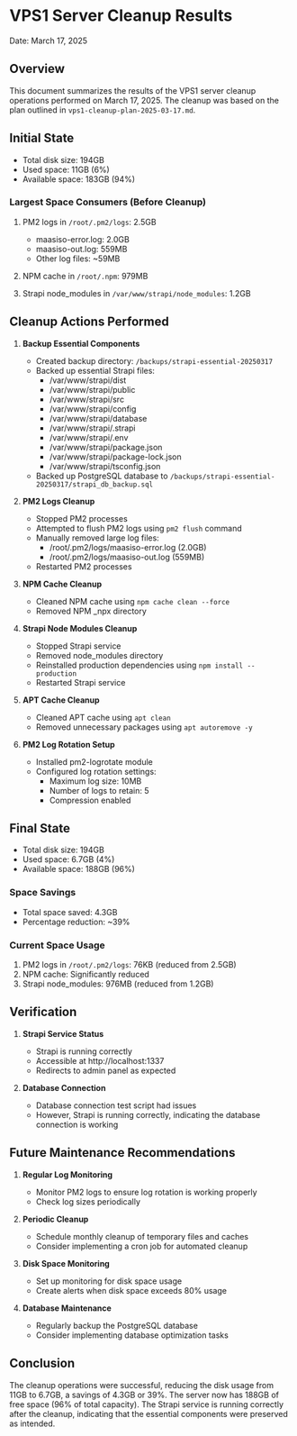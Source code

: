 # VPS1 Server Cleanup Results
Date: March 17, 2025

## Overview

This document summarizes the results of the VPS1 server cleanup operations performed on March 17, 2025. The cleanup was based on the plan outlined in `vps1-cleanup-plan-2025-03-17.md`.

## Initial State

- Total disk size: 194GB
- Used space: 11GB (6%)
- Available space: 183GB (94%)

### Largest Space Consumers (Before Cleanup)

1. PM2 logs in `/root/.pm2/logs`: 2.5GB
   - maasiso-error.log: 2.0GB
   - maasiso-out.log: 559MB
   - Other log files: ~59MB

2. NPM cache in `/root/.npm`: 979MB

3. Strapi node_modules in `/var/www/strapi/node_modules`: 1.2GB

## Cleanup Actions Performed

1. **Backup Essential Components**
   - Created backup directory: `/backups/strapi-essential-20250317`
   - Backed up essential Strapi files:
     - /var/www/strapi/dist
     - /var/www/strapi/public
     - /var/www/strapi/src
     - /var/www/strapi/config
     - /var/www/strapi/database
     - /var/www/strapi/.strapi
     - /var/www/strapi/.env
     - /var/www/strapi/package.json
     - /var/www/strapi/package-lock.json
     - /var/www/strapi/tsconfig.json
   - Backed up PostgreSQL database to `/backups/strapi-essential-20250317/strapi_db_backup.sql`

2. **PM2 Logs Cleanup**
   - Stopped PM2 processes
   - Attempted to flush PM2 logs using `pm2 flush` command
   - Manually removed large log files:
     - /root/.pm2/logs/maasiso-error.log (2.0GB)
     - /root/.pm2/logs/maasiso-out.log (559MB)
   - Restarted PM2 processes

3. **NPM Cache Cleanup**
   - Cleaned NPM cache using `npm cache clean --force`
   - Removed NPM _npx directory

4. **Strapi Node Modules Cleanup**
   - Stopped Strapi service
   - Removed node_modules directory
   - Reinstalled production dependencies using `npm install --production`
   - Restarted Strapi service

5. **APT Cache Cleanup**
   - Cleaned APT cache using `apt clean`
   - Removed unnecessary packages using `apt autoremove -y`

6. **PM2 Log Rotation Setup**
   - Installed pm2-logrotate module
   - Configured log rotation settings:
     - Maximum log size: 10MB
     - Number of logs to retain: 5
     - Compression enabled

## Final State

- Total disk size: 194GB
- Used space: 6.7GB (4%)
- Available space: 188GB (96%)

### Space Savings

- Total space saved: 4.3GB
- Percentage reduction: ~39%

### Current Space Usage

1. PM2 logs in `/root/.pm2/logs`: 76KB (reduced from 2.5GB)
2. NPM cache: Significantly reduced
3. Strapi node_modules: 976MB (reduced from 1.2GB)

## Verification

1. **Strapi Service Status**
   - Strapi is running correctly
   - Accessible at http://localhost:1337
   - Redirects to admin panel as expected

2. **Database Connection**
   - Database connection test script had issues
   - However, Strapi is running correctly, indicating the database connection is working

## Future Maintenance Recommendations

1. **Regular Log Monitoring**
   - Monitor PM2 logs to ensure log rotation is working properly
   - Check log sizes periodically

2. **Periodic Cleanup**
   - Schedule monthly cleanup of temporary files and caches
   - Consider implementing a cron job for automated cleanup

3. **Disk Space Monitoring**
   - Set up monitoring for disk space usage
   - Create alerts when disk space exceeds 80% usage

4. **Database Maintenance**
   - Regularly backup the PostgreSQL database
   - Consider implementing database optimization tasks

## Conclusion

The cleanup operations were successful, reducing the disk usage from 11GB to 6.7GB, a savings of 4.3GB or 39%. The server now has 188GB of free space (96% of total capacity). The Strapi service is running correctly after the cleanup, indicating that the essential components were preserved as intended.